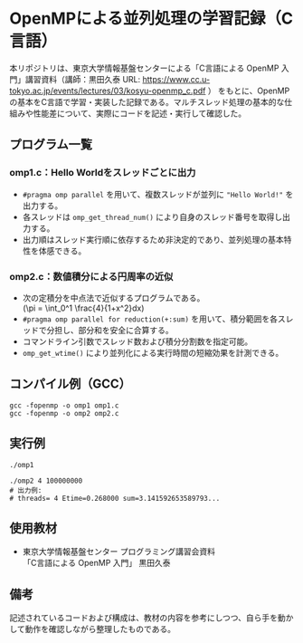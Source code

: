 # OpenMPによる並列処理の学習記録（C言語）

本リポジトリは、東京大学情報基盤センターによる「C言語による OpenMP 入門」講習資料（講師：黒田久泰 URL: https://www.cc.u-tokyo.ac.jp/events/lectures/03/kosyu-openmp_c.pdf ）
をもとに、OpenMPの基本をC言語で学習・実装した記録である。マルチスレッド処理の基本的な仕組みや性能差について、実際にコードを記述・実行して確認した。

## プログラム一覧

### omp1.c：Hello Worldをスレッドごとに出力

- `#pragma omp parallel` を用いて、複数スレッドが並列に `"Hello World!"` を出力する。
- 各スレッドは `omp_get_thread_num()` により自身のスレッド番号を取得し出力する。
- 出力順はスレッド実行順に依存するため非決定的であり、並列処理の基本特性を体感できる。

### omp2.c：数値積分による円周率の近似

- 次の定積分を中点法で近似するプログラムである。  
  \(\pi = \int_0^1 \frac{4}{1+x^2}dx\)
- `#pragma omp parallel for reduction(+:sum)` を用いて、積分範囲を各スレッドで分担し、部分和を安全に合算する。
- コマンドライン引数でスレッド数および積分分割数を指定可能。
- `omp_get_wtime()` により並列化による実行時間の短縮効果を計測できる。

## コンパイル例（GCC）

```
gcc -fopenmp -o omp1 omp1.c
gcc -fopenmp -o omp2 omp2.c
```

## 実行例

```
./omp1

./omp2 4 100000000
# 出力例:
# threads= 4 Etime=0.268000 sum=3.141592653589793...
```

## 使用教材

- 東京大学情報基盤センター プログラミング講習会資料  
  「C言語による OpenMP 入門」 黒田久泰

## 備考

記述されているコードおよび構成は、教材の内容を参考にしつつ、自ら手を動かして動作を確認しながら整理したものである。
